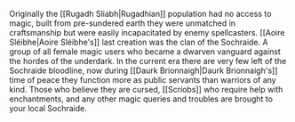 Originally the [[Rugadh Sliabh|Rugadhian]] population had no access to magic, built from pre-sundered earth they were unmatched in craftsmanship but were easily incapacitated by enemy spellcasters. [[Aoire Sléibhe|Aoire Sléibhe's]] last creation was the clan of the Sochraide. A group of all female magic users who became a dwarven vanguard against the hordes of the underdark. In the current era there are very few left of the Sochraide bloodline, now during [[Daurk Brionnaigh|Daurk Brionnaigh's]] time of peace they function more as public servants than warriors of any kind. Those who believe they are cursed, [[Scríobs]] who require help with enchantments, and any other magic queries and troubles are brought to your local Sochraide.